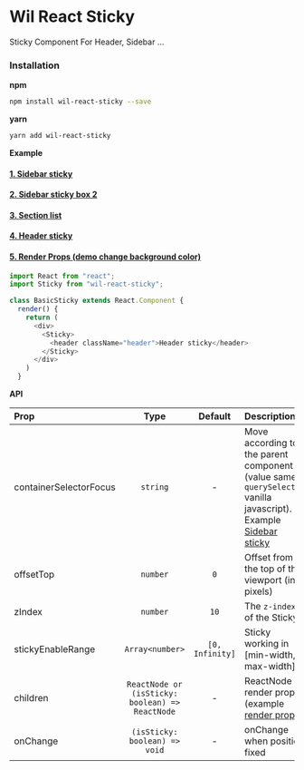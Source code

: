 # Wil React Sticky
Sticky Component For Header, Sidebar ...

### Installation

**npm**

```bash
npm install wil-react-sticky --save
```

**yarn**

```bash
yarn add wil-react-sticky
```

**Example**

#### [1. Sidebar sticky](https://6qzgv.codesandbox.io/)
#### [2. Sidebar sticky box 2](https://6qzgv.codesandbox.io/sticky-box2)
#### [3. Section list](https://6qzgv.codesandbox.io/section-list)
#### [4. Header sticky](https://6qzgv.codesandbox.io/header-sticky)
#### [5. Render Props (demo change background color)](https://6qzgv.codesandbox.io/render-props)

```js
import React from "react";
import Sticky from "wil-react-sticky";

class BasicSticky extends React.Component {
  render() {
    return (
      <div>
        <Sticky>
          <header className="header">Header sticky</header>
        </Sticky>
      </div>
    )
  }
```

**API**

| Prop                  | Type                                | Default | Description |
| :---------            | :-------:                           | :-----: | :----------- |
| containerSelectorFocus   | `string`                     | -       | Move according to the parent component (value same `querySelector` vanilla javascript). Example [Sidebar sticky](https://6qzgv.codesandbox.io/)  |
| offsetTop             | `number`                     | `0`       | Offset from the top of the viewport (in pixels) |
| zIndex    | `number`      | `10`       | The `z-index` of the Sticky |
| stickyEnableRange    | `Array<number>`      | `[0, Infinity]`       | Sticky working in [min-width, max-width]  |
| children    | `ReactNode or (isSticky: boolean) => ReactNode`      | -       | ReactNode or render props (example [render props](https://6qzgv.codesandbox.io/render-props))  |
| onChange    | `(isSticky: boolean) => void`      | -       | onChange when position fixed  |
